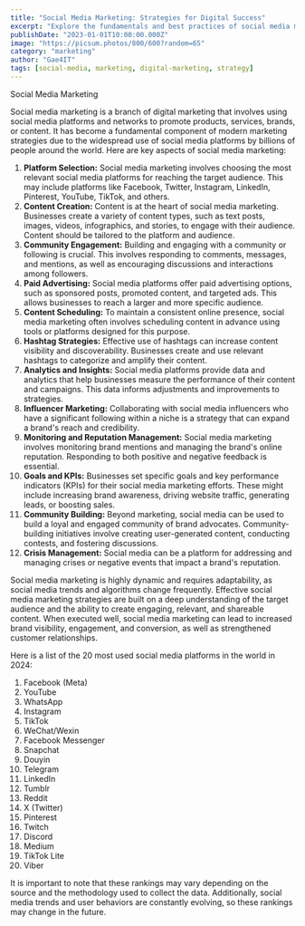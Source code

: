 ```yaml
---
title: "Social Media Marketing: Strategies for Digital Success"
excerpt: "Explore the fundamentals and best practices of social media marketing, including platform selection, content creation, and analytics."
publishDate: "2023-01-01T10:00:00.000Z"
image: "https://picsum.photos/800/600?random=65"
category: "marketing"
author: "Gae4IT"
tags: [social-media, marketing, digital-marketing, strategy]
---
```


Social Media Marketing

Social media marketing is a branch of digital marketing that involves using social media platforms and networks to promote products, services, brands, or content. It has become a fundamental component of modern marketing strategies due to the widespread use of social media platforms by billions of people around the world. Here are key aspects of social media marketing:

1. **Platform Selection:** Social media marketing involves choosing the most relevant social media platforms for reaching the target audience. This may include platforms like Facebook, Twitter, Instagram, LinkedIn, Pinterest, YouTube, TikTok, and others.
2. **Content Creation:** Content is at the heart of social media marketing. Businesses create a variety of content types, such as text posts, images, videos, infographics, and stories, to engage with their audience. Content should be tailored to the platform and audience.
3. **Community Engagement:** Building and engaging with a community or following is crucial. This involves responding to comments, messages, and mentions, as well as encouraging discussions and interactions among followers.
4. **Paid Advertising:** Social media platforms offer paid advertising options, such as sponsored posts, promoted content, and targeted ads. This allows businesses to reach a larger and more specific audience.
5. **Content Scheduling:** To maintain a consistent online presence, social media marketing often involves scheduling content in advance using tools or platforms designed for this purpose.
6. **Hashtag Strategies:** Effective use of hashtags can increase content visibility and discoverability. Businesses create and use relevant hashtags to categorize and amplify their content.
7. **Analytics and Insights:** Social media platforms provide data and analytics that help businesses measure the performance of their content and campaigns. This data informs adjustments and improvements to strategies.
8. **Influencer Marketing:** Collaborating with social media influencers who have a significant following within a niche is a strategy that can expand a brand's reach and credibility.
9. **Monitoring and Reputation Management:** Social media marketing involves monitoring brand mentions and managing the brand's online reputation. Responding to both positive and negative feedback is essential.
10. **Goals and KPIs:** Businesses set specific goals and key performance indicators (KPIs) for their social media marketing efforts. These might include increasing brand awareness, driving website traffic, generating leads, or boosting sales.
11. **Community Building:** Beyond marketing, social media can be used to build a loyal and engaged community of brand advocates. Community-building initiatives involve creating user-generated content, conducting contests, and fostering discussions.
12. **Crisis Management:** Social media can be a platform for addressing and managing crises or negative events that impact a brand's reputation.

Social media marketing is highly dynamic and requires adaptability, as social media trends and algorithms change frequently. Effective social media marketing strategies are built on a deep understanding of the target audience and the ability to create engaging, relevant, and shareable content. When executed well, social media marketing can lead to increased brand visibility, engagement, and conversion, as well as strengthened customer relationships.

Here is a list of the 20 most used social media platforms in the world in 2024:

1. Facebook (Meta)
2. YouTube
3. WhatsApp
4. Instagram
5. TikTok
6. WeChat/Wexin
7. Facebook Messenger
8. Snapchat
9. Douyin
10. Telegram
11. LinkedIn
12. Tumblr
13. Reddit
14. X (Twitter)
15. Pinterest
16. Twitch
17. Discord
18. Medium
19. TikTok Lite
20. Viber

It is important to note that these rankings may vary depending on the source and the methodology used to collect the data. Additionally, social media trends and user behaviors are constantly evolving, so these rankings may change in the future.